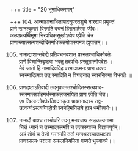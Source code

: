 +++
title = "20 भूमाधिकरणम्"

+++
104. आत्माज्ञानाभिलापादनुपरतशुचे नारदाय प्रयुक्तं  
प्राणे सानत्कुमारं विरमति वचनं हिंसनार्हस्स जीवः।  
अल्पप्रत्यर्थिभूमा निरवधिकसुखोऽप्येष एवेति चेन्न  
प्राणाख्यात्सत्यशब्दोदितमधिकतयोपास्यमत्र ह्युपात्तम्।।

105. नामाद्याशान्तवेद्ये प्रतिवचनवशात् प्रश्नतश्चाधिकोक्तेः  
प्राणे विश्रान्तिदृष्ट्या भवतु तदवधिः प्रस्तुतात्मोपदेशः ।  
मैवं जातो हि नामादिवदिह परमादात्मनः प्राण उक्तः  
स्वस्मादित्यत्र तत् स्यादिति न विघटनात् स्वारसिक्या विभक्तेः ॥

106. प्राणद्रष्टाऽतिवादी तदनुवदनतश्चोदितस्सत्यवाद-  
स्तस्मात्सर्वाहमर्थस्सकलजनयिता प्राण एवेति चेन्न।  
एष त्वित्यन्तोक्तेरतिवदनकृतः प्राक्तनादस्य तद्व-  
न्नत्वन्योऽस्त्यग्निहोत्री स्वमहिमनिलये ह्यत्र धर्मोपपत्तेः।।

107. नामादौ वाक्च तस्योपरि तदनु मनश्चाथ सङ्कल्पनामा  
चित्तं ध्यानं च तस्माद्बलमपि च ततस्स्याच्च विज्ञानपूर्वम्।  
अन्नं तोयं च तेजो गमनमपि ततो मन्मथस्स्यात्तथाऽशा  
प्राणस्सत्यः परात्मा सकलनियमिता गम्यते भूमवाक्ये।।